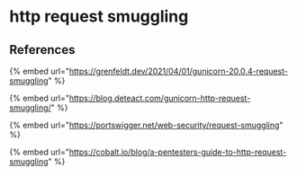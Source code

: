 # http request smuggling

## References

{% embed url="https://grenfeldt.dev/2021/04/01/gunicorn-20.0.4-request-smuggling" %}

{% embed url="https://blog.deteact.com/gunicorn-http-request-smuggling/" %}

{% embed url="https://portswigger.net/web-security/request-smuggling" %}

{% embed url="https://cobalt.io/blog/a-pentesters-guide-to-http-request-smuggling" %}
